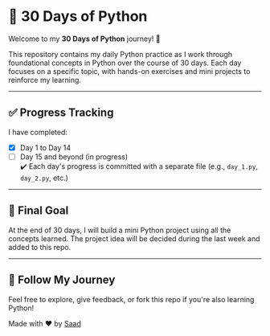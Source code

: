 # 🐍 30 Days of Python

Welcome to my **30 Days of Python** journey! 🎯

This repository contains my daily Python practice as I work through foundational concepts in Python over the course of 30 days. Each day focuses on a specific topic, with hands-on exercises and mini projects to reinforce my learning.

---


## ✅ Progress Tracking

I have completed:

- [x] Day 1 to Day 14  
- [ ] Day 15 and beyond (in progress)  
✔️ Each day's progress is committed with a separate file (e.g., `day_1.py`, `day_2.py`, etc.)

---

## 🚀 Final Goal

At the end of 30 days, I will build a mini Python project using all the concepts learned. The project idea will be decided during the last week and added to this repo.

---



## 🔗 Follow My Journey

Feel free to explore, give feedback, or fork this repo if you're also learning Python!

Made with ❤️ by [Saad](https://github.com/saad-726)

